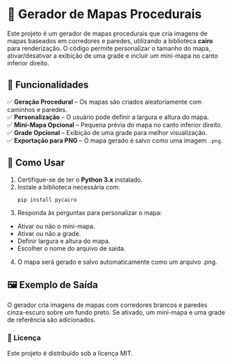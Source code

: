 # 🏰 Gerador de Mapas Procedurais

Este projeto é um gerador de mapas procedurais que cria imagens de mapas baseados em corredores e paredes, utilizando a biblioteca **cairo** para renderização. O código permite personalizar o tamanho do mapa, ativar/desativar a exibição de uma grade e incluir um mini-mapa no canto inferior direito.

## 📌 Funcionalidades
✅ **Geração Procedural** – Os mapas são criados aleatoriamente com caminhos e paredes.  
✅ **Personalização** – O usuário pode definir a largura e altura do mapa.  
✅ **Mini-Mapa Opcional** – Pequena prévia do mapa no canto inferior direito.  
✅ **Grade Opcional** – Exibição de uma grade para melhor visualização.  
✅ **Exportação para PNG** – O mapa gerado é salvo como uma imagem `.png`.  

## 🚀 Como Usar
1. Certifique-se de ter o **Python 3.x** instalado.  
2. Instale a biblioteca necessária com:
   ```bash
   pip install pycairo
   ```
3. Responda às perguntas para personalizar o mapa:
- Ativar ou não o mini-mapa.
- Ativar ou não a grade.
- Definir largura e altura do mapa.
- Escolher o nome do arquivo de saída.
4. O mapa será gerado e salvo automaticamente como um arquivo .png.

## 🖼️ Exemplo de Saída
O gerador cria imagens de mapas com corredores brancos e paredes cinza-escuro sobre um fundo preto. Se ativado, um mini-mapa e uma grade de referência são adicionados.

### 📜 Licença
Este projeto é distribuído sob a licença MIT.
